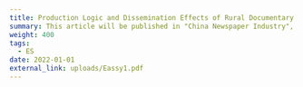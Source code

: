 ```yaml
---
title: Production Logic and Dissemination Effects of Rural Documentary Short Videos
summary: This article will be published in "China Newspaper Industry", Issue 6 (below), 2024, in CNKI.
weight: 400
tags:
  - ES
date: 2022-01-01
external_link: uploads/Eassy1.pdf
---
```

